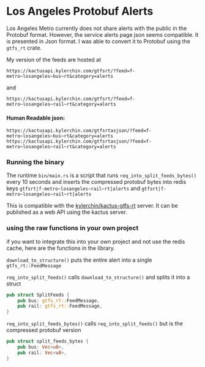 # Los Angeles Protobuf Alerts

Los Angeles Metro currently does not share alerts with the public in the Protobuf format. However, the service alerts page json seems compatible. It is presented in Json format.
I was able to convert it to Protobuf using the `gtfs_rt` crate.

My version of the feeds are hosted at 

`https://kactusapi.kylerchin.com/gtfsrt/?feed=f-metro~losangeles~bus~rt&category=alerts`

and

`https://kactusapi.kylerchin.com/gtfsrt/?feed=f-metro~losangeles~rail~rt&category=alerts`

#### Human Readable json:

`https://kactusapi.kylerchin.com/gtfsrtasjson/?feed=f-metro~losangeles~bus~rt&category=alerts`
`https://kactusapi.kylerchin.com/gtfsrtasjson/?feed=f-metro~losangeles~rail~rt&category=alerts`

### Running the binary

The runtime `bin/main.rs` is a script that runs `req_into_split_feeds_bytes()` every 10 seconds and inserts the compressed protobuf bytes into redis keys `gtfsrt|f-metro~losangeles~rail~rt|alerts` and `gtfsrt|f-metro~losangeles~rail~rt|alerts`

This is compatible with the [kylerchin/kactus-gtfs-rt](https://github.com/kylerchin/kactus-gtfs-rt/) server. It can be published as a web API using the kactus server.

### using the raw functions in your own project

if you want to integrate this into your own project and not use the redis cache, here are the functions in the library.

`download_to_structure()` puts the entire alert into a single `gtfs_rt::FeedMessage`

`req_into_split_feeds()` calls `download_to_structure()` and splits it into a struct 

```rust
pub struct SplitFeeds {
    pub bus: gtfs_rt::FeedMessage,
    pub rail: gtfs_rt::FeedMessage,
}
```
`req_into_split_feeds_bytes()` calls `req_into_split_feeds()` but is the compressed protobuf version
```rust
pub struct split_feeds_bytes {
    pub bus: Vec<u8>,
    pub rail: Vec<u8>,
}
```
